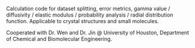 Calculation code for dataset splitting, error metrics, gamma value / diffusivity / elastic modulus / probability analysis / radial distribution function. Applicable to crystal structures and small molecules.

Cooperated with Dr. Wen and Dr. Jin @ University of Houston, Department of Chemical and Biomolecular Engineering.
